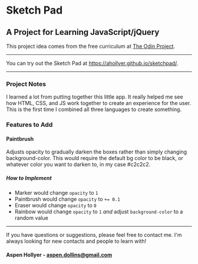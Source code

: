 # Sketch Pad
## A Project for Learning JavaScript/jQuery

This project idea comes from the free curriculum at [The Odin Project](https://www.theodinproject.com).

***

You can try out the Sketch Pad at https://ahollyer.github.io/sketchpad/.

***

### Project Notes

I learned a lot from putting together this little app. It really helped me see how HTML, CSS, and JS work together to create an experience for the user. This is the first time I combined all three languages to create something.

### Features to Add

#### Paintbrush
Adjusts opacity to gradually darken the boxes rather than simply changing background-color. This would require the default bg color to be black, or whatever color you want to darken to, in my case #c2c2c2.

##### How to Implement
* Marker would change `opacity` to `1`
* Paintbrush would change `opacity` to `+= 0.1`
* Eraser would change `opacity` to `0`
* Rainbow would change `opacity` to `1` *and* adjust `background-color` to a random value

***

If you have questions or suggestions, please feel free to contact me. I'm always looking for new contacts and people to learn with!

#### Aspen Hollyer - aspen.dollins@gmail.com
